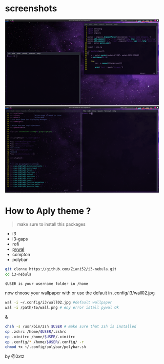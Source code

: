 # screenshots

![screenshot](screenshot0.png)
![screenshot](screenshot1.png)

# How to Aply theme ?

> make sure to install this packages
* i3 
* i3-gaps
* rofi
* [pywal](https://github.com/dylanaraps/pywal/wiki/Installation)
* compton
* polybar
```bash
git clonne https://github.com/Ziani52/i3-nebula.git
cd i3-nebula
```
```
$USER is your username folder in /home 
```
now choose your wallpaper with or use the default in .config/i3/wall02.jpg
```bash
wal -i ~/.config/i3/wall02.jpg #default wallpaper
wal -i /path/to/wall.png # eny error istall pywal Ok
```
& 
```bash
chsh -s /usr/bin/zsh $USER # make sure that zsh is installed
cp .zshrc /home/$USER/.zshrc
cp .xinitrc /home/$USER/.xinitrc
cp .config/* /home/$USER/.config/ -r
chmod +x ~/.config/polybar/polybar.sh
```
by @0xtz

